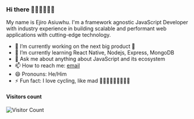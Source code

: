 ### Hi there 👋🏽👋🏽👋🏽
My name is Ejiro Asiuwhu. 
I'm a framework agnostic JavaScript Developer with industry experience in building scalable and performant web applications with cutting-edge technology.

- 🔭 I’m currently working on the next big product 🚀
- 🌱 I’m currently learning React Native, Nodejs, Express, MongoDB
- 💬 Ask me about anything about JavaScript and its ecosystem
- 📫 How to reach me: [email](mailto:ejiroasiuwhu10@gmail.com)
- 😄 Pronouns: He/Him
- ⚡ Fun fact: I love cycling, like mad 🚴🏽‍♂️🚴🏽‍♂️🚴🏽‍♂️ 



#### Visitors count
![Visitor Count](https://profile-counter.glitch.me/ejirocodes/count.svg) 
